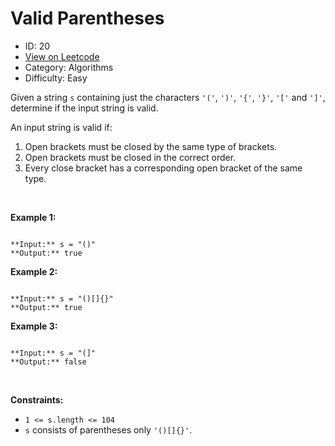 # Valid Parentheses
* ID: 20
* [View on Leetcode](https://leetcode.com/problems/valid-parentheses)
* Category: Algorithms
* Difficulty: Easy

Given a string `s` containing just the characters `'('`, `')'`, `'{'`, `'}'`, `'['` and `']'`, determine if the input string is valid.


An input string is valid if:


1. Open brackets must be closed by the same type of brackets.
2. Open brackets must be closed in the correct order.
3. Every close bracket has a corresponding open bracket of the same type.


 


**Example 1:**



```

**Input:** s = "()"
**Output:** true

```

**Example 2:**



```

**Input:** s = "()[]{}"
**Output:** true

```

**Example 3:**



```

**Input:** s = "(]"
**Output:** false

```

 


**Constraints:**


* `1 <= s.length <= 104`
* `s` consists of parentheses only `'()[]{}'`.


